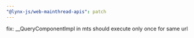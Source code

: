 ```yaml
---
"@lynx-js/web-mainthread-apis": patch
---
```


fix: \_\_QueryComponentImpl in mts should execute only once for same url
